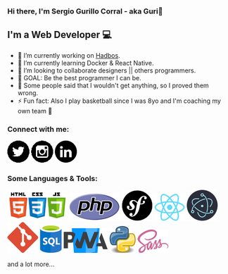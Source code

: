 ### Hi there, I'm Sergio Gurillo Corral - aka Guri👋

## I'm a Web Developer 💻

- 🔭 I’m currently working on [Hadbos](https://www.hadbos.com).
- 🌱 I’m currently learning Docker & React Native.
- 👯 I’m looking to collaborate designers || others programmers.
- 💯 GOAL: Be the best programmer I can be.
- 💪 Some people said that I wouldn't get anything, so I proved them wrong.
- ⚡ Fun fact: Also I play basketball since I was 8yo and I'm coaching my own team 🏀

### Connect with me:
[![Twitter](https://github.com/Guuri11/tech-img/blob/master/twitter-logo-button.png "Twitter")](https://twitter.com/Guuri11)
[![Instagram](https://github.com/Guuri11/tech-img/blob/master/353424-instagram-logo_107474.png "Instagram")](https://www.instagram.com/guuri_11/)
[![Linkedin](https://github.com/Guuri11/tech-img/blob/master/linkedin_black_logo_icon_147114.png "Linkedin")](https://www.linkedin.com/in/sergio-gurillo-corral-2585431b0/)

### Some Languages & Tools:
![html&css&js](https://github.com/Guuri11/tech-img/blob/master/htmlcssjs.png "htmlcssjs") 
![php](https://github.com/Guuri11/tech-img/blob/master/php.png "php")
![symfony](https://github.com/Guuri11/tech-img/blob/master/symfony.png "symfony")
![reactjs](https://github.com/Guuri11/tech-img/blob/master/react.png "react")
![electron](https://github.com/Guuri11/tech-img/blob/master/electron.png "electron")
![git](https://github.com/Guuri11/tech-img/blob/master/git.png "git")
![sql](https://github.com/Guuri11/tech-img/blob/master/sql-logo.png "sql-logo")
![pwa](https://github.com/Guuri11/tech-img/blob/master/pwa.png "pwa")
![python](https://github.com/Guuri11/tech-img/blob/master/python.png "python")
![sass](https://github.com/Guuri11/tech-img/blob/master/sass.png "sass")

and a lot more...
